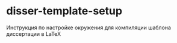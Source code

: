 # disser-template-setup
Инструкция по настройке окружения для компиляции шаблона диссертации в LaTeX
